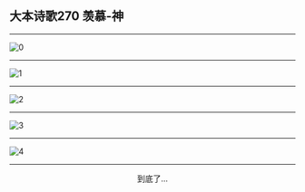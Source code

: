 
## 大本诗歌270 羡慕-神
        
<div id="aplayer0"></div>

---

<img alt="0" data-original="https://cdn.jsdelivr.net/gh/k34869/shi/data/d0269/0">

---

<img alt="1" data-original="https://cdn.jsdelivr.net/gh/k34869/shi/data/d0269/1">

---

<img alt="2" data-original="https://cdn.jsdelivr.net/gh/k34869/shi/data/d0269/2">

---

<img alt="3" data-original="https://cdn.jsdelivr.net/gh/k34869/shi/data/d0269/3">

---

<img alt="4" data-original="https://cdn.jsdelivr.net/gh/k34869/shi/data/d0269/4">

---

<p style="text-align: center">到底了...</p>

<script src="/js/dist-view.js"></script>

<script>
MAIN.id = 'd0269';
        
const ap0 = new APlayer({
    container: document.getElementById('aplayer0'),
    volume: 1,
    loop: 'none',
    preload: 'none',
    audio: [{
        name: '大本诗歌270.mp3',
        artist: '大本诗歌',
        url: 'https://res.wx.qq.com/voice/getvoice?mediaid=MzI0NTk3MDM5M18yMjQ3NDkwODU5',
        cover: '/favicon'
    }]
});
</script>
